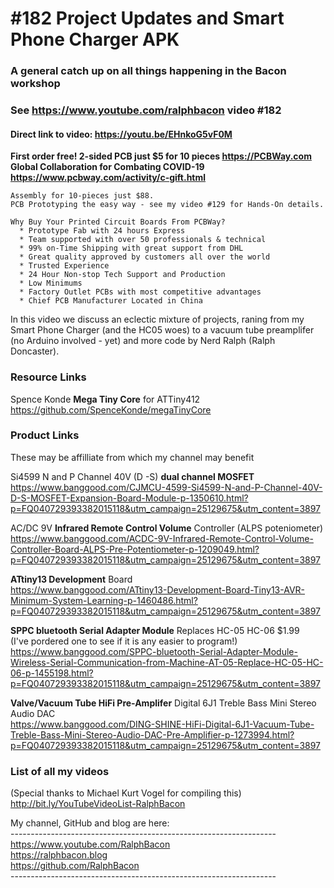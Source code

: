 # #182 Project Updates and Smart Phone Charger APK
### A general catch up on all things happening in the Bacon workshop
### See https://www.youtube.com/ralphbacon video #182
#### Direct link to video: https://youtu.be/EHnkoG5vF0M

**First order free! 2-sided PCB just $5 for 10 pieces https://PCBWay.com**
**Global Collaboration for Combating COVID-19 https://www.pcbway.com/activity/c-gift.html**
```
Assembly for 10-pieces just $88.
PCB Prototyping the easy way - see my video #129 for Hands-On details.

Why Buy Your Printed Circuit Boards From PCBWay?  
  * Prototype Fab with 24 hours Express  
  * Team supported with over 50 professionals & technical  
  * 99% on-Time Shipping with great support from DHL  
  * Great quality approved by customers all over the world  
  * Trusted Experience  
  * 24 Hour Non-stop Tech Support and Production  
  * Low Minimums  
  * Factory Outlet PCBs with most competitive advantages  
  * Chief PCB Manufacturer Located in China 
```
In this video we discuss an eclectic mixture of projects, raning from my Smart Phone Charger (and the HC05 woes) to a vacuum tube preamplifer (no Arduino involved - yet) and more code by Nerd Ralph (Ralph Doncaster).

### Resource Links
Spence Konde **Mega Tiny Core** for ATTiny412  
https://github.com/SpenceKonde/megaTinyCore  



### Product Links  
These may be affilliate from which my channel may benefit  
 
Si4599 N and P Channel 40V (D -S) **dual channel MOSFET**  
https://www.banggood.com/CJMCU-4599-Si4599-N-and-P-Channel-40V-D-S-MOSFET-Expansion-Board-Module-p-1350610.html?p=FQ040729393382015118&utm_campaign=25129675&utm_content=3897

AC/DC 9V **Infrared Remote Control Volume** Controller (ALPS poteniometer)  
https://www.banggood.com/ACDC-9V-Infrared-Remote-Control-Volume-Controller-Board-ALPS-Pre-Potentiometer-p-1209049.html?p=FQ040729393382015118&utm_campaign=25129675&utm_content=3897

**ATtiny13 Development** Board  
https://www.banggood.com/ATtiny13-Development-Board-Tiny13-AVR-Minimum-System-Learning-p-1460486.html?p=FQ040729393382015118&utm_campaign=25129675&utm_content=3897

**SPPC bluetooth Serial Adapter Module** Replaces HC-05 HC-06 $1.99  
(I've pordered one to see if it is any easier to program!)  
https://www.banggood.com/SPPC-bluetooth-Serial-Adapter-Module-Wireless-Serial-Communication-from-Machine-AT-05-Replace-HC-05-HC-06-p-1455198.html?p=FQ040729393382015118&utm_campaign=25129675&utm_content=3897

**Valve/Vacuum Tube HiFi Pre-Amplifer** Digital 6J1 Treble Bass Mini Stereo Audio DAC  
https://www.banggood.com/DING-SHINE-HiFi-Digital-6J1-Vacuum-Tube-Treble-Bass-Mini-Stereo-Audio-DAC-Pre-Amplifier-p-1273994.html?p=FQ040729393382015118&utm_campaign=25129675&utm_content=3897


### List of all my videos
(Special thanks to Michael Kurt Vogel for compiling this)  
http://bit.ly/YouTubeVideoList-RalphBacon

My channel, GitHub and blog are here:  
\------------------------------------------------------------------  
https://www.youtube.com/RalphBacon  
https://ralphbacon.blog  
https://github.com/RalphBacon  
\------------------------------------------------------------------
